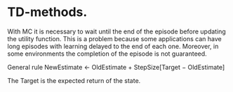 # TD-methods.

With MC it is necessary to wait until the end of the episode before updating the utility function. This is a problem because some applications can have long episodes with learning delayed to the end of each one. Moreover, in some environments the completion of the episode is not guaranteed.

General rule
NewEstimate ← OldEstimate + StepSize[Target − OldEstimate]

The Target is the expected return of the state.




